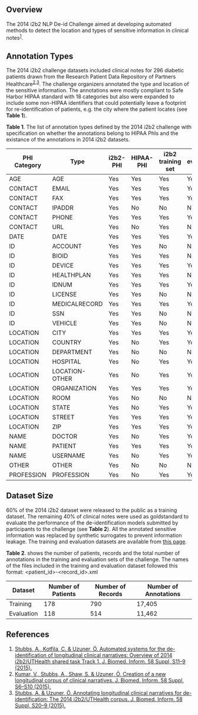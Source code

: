 ## Overview

The 2014 i2b2 NLP De-id Challenge aimed at developing automated methods to
detect the location and types of sensitive information in clinical
notes<sup>[1][1]</sup>.

## Annotation Types

The 2014 i2b2 challenge datasets included clinical notes for 296 diabetic
patients drawn from the Research Patient Data Repository of Partners
Healthcare<sup>[2][2],[3][3]</sup>. The challenge organizers annotated the type
and location of the sensitive information. The annotations were mostly compliant
to Safe Harbor HIPAA standard with 18 categories but also were expanded to
include some non-HIPAA identifiers that could potentially leave a footprint for
re-identification of patients, e.g. the city where the patient locates (see
**Table 1**).

**Table 1**. The list of annotation types defined by the 2014 i2b2 challenge
with specification on whether the annotations belong to HIPAA PhIs and the
existance of the annotations in 2014 i2b2 datasets.

|PHI Category| Type|i2b2-PHI|HIPAA-PHI|i2b2 training set|i2b2 evaluation set|
|-|-|-|-|-|-|
| AGE| AGE| Yes      | Yes | Yes | Yes|
| CONTACT | EMAIL          | Yes      | Yes       | Yes               | Yes |
| CONTACT | FAX            | Yes      | Yes       | Yes               | Yes|
| CONTACT | IPADDR         | Yes      | No        | No                | No|
| CONTACT | PHONE          | Yes      | Yes       | Yes               | Yes|
| CONTACT | URL            | Yes      | No        | Yes               | No |
| DATE    | DATE           | Yes      | Yes       | Yes               | Yes|
| ID      | ACCOUNT        | Yes      | Yes       | No                | No|
| ID      | BIOID          | Yes      | Yes       | Yes               | No|
| ID      | DEVICE         | Yes      | Yes       | Yes               | Yes |
| ID      | HEALTHPLAN     | Yes      | Yes       | Yes               | No |
| ID      | IDNUM          | Yes      | Yes       | Yes               | Yes |
| ID      | LICENSE        | Yes      | Yes       | No                | No|
| ID      | MEDICALRECORD  | Yes      | Yes       | Yes               | Yes |
| ID      | SSN            | Yes      | Yes       | No                | No|
| ID      | VEHICLE        | Yes      | Yes       | No                | No|
| LOCATION| CITY           | Yes      | Yes       | Yes               | Yes|
| LOCATION| COUNTRY        | Yes      | No        | Yes               | Yes |
| LOCATION| DEPARTMENT     | Yes      | No        | No                | No|
| LOCATION     | HOSPITAL       | Yes      | No        | Yes  | Yes|
| LOCATION     | LOCATION-OTHER | Yes      | No        | Yes  | Yes|
| LOCATION     | ORGANIZATION   | Yes      | Yes       | Yes  | Yes|
| LOCATION     | ROOM           | Yes      | No        | No   | No|
| LOCATION     | STATE          | Yes      | No        | Yes | Yes|
| LOCATION     | STREET         | Yes      | Yes       | Yes | Yes|
| LOCATION     | ZIP            | Yes      | Yes       | Yes  | Yes|
| NAME         | DOCTOR         | Yes      | No        | Yes  | Yes|
| NAME         | PATIENT        | Yes      | Yes       | Yes | Yes|
| NAME         | USERNAME       | Yes      | No        | Yes | Yes|
| OTHER        | OTHER          | Yes      | No        | No| No |
| PROFESSION   | PROFESSION     | Yes      | No        | Yes | Yes|

## Dataset Size

60% of the 2014 i2b2 dataset were released to the public as a training dataset.
The remaining 40% of clinical notes were used as goldstandard to evaluate the
performance of the de-identification models submitted by participants to the
challenge (see **Table 2**). All the annotated sensitive information was
replaced by synthetic surrogates to prevent information leakage. The training
and evaluation datasets are available from [this page](i2b2-dataset-dl).

**Table 2**. shows the number of patients, records and the total number of
annotations in the training and evaluation sets of the challenge. The names of
the files included in the training and evaluation dataset followed this format:
<patient_id>-<record_id>.xml

|Dataset|Number of Patients| Number of Records| Number of Annotations|
|-|-|-|-|
|Training|178|790|17,405|
|Evaluation|118|514|11,462|

## References

1. [Stubbs, A., Kotfila, C. & Uzuner, Ö. Automated systems for the de-identification
of longitudinal clinical narratives: Overview of 2014 i2b2/UTHealth shared task
Track 1. J. Biomed. Inform. 58 Suppl, S11–9 (2015).][1]
2. [Kumar, V., Stubbs, A., Shaw, S. & Uzuner, Ö. Creation of a new longitudinal
corpus of clinical narratives. J. Biomed. Inform. 58 Suppl, S6–S10 (2015).][2]
3. [Stubbs, A. & Uzuner, Ö. Annotating longitudinal clinical narratives for
de-identification: The 2014 i2b2/UTHealth corpus. J. Biomed. Inform. 58 Suppl,
S20–9 (2015).][3]

<!-- Links -->

[1]: https://dx.doi.org/10.1016%2Fj.jbi.2015.06.007
[2]: https://doi.org/10.1016/j.jbi.2015.09.018
[3]: https://doi.org/10.1016/j.jbi.2015.07.020
[i2b2-dataset-dl]: https://www.i2b2.org/NLP/
